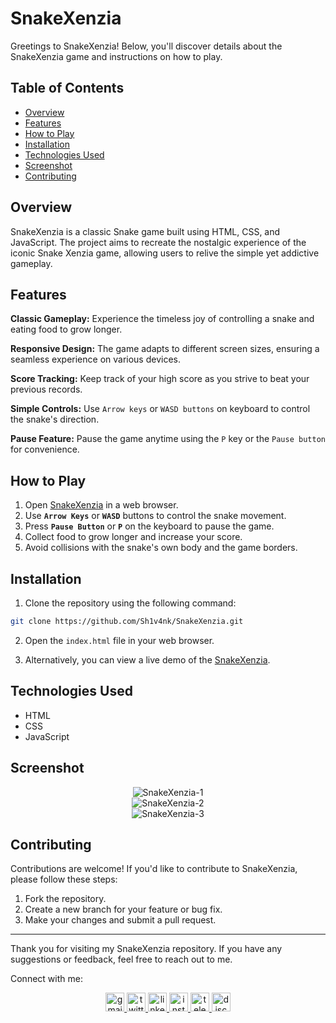 # SnakeXenzia

Greetings to SnakeXenzia! Below, you'll discover details about the SnakeXenzia game and instructions on how to play.

## Table of Contents

- [Overview](#overview)
- [Features](#features)
- [How to Play](#how-to-play)
- [Installation](#installation)
- [Technologies Used](#technologies-used)
- [Screenshot](#screenshot)
- [Contributing](#contributing)

## Overview

SnakeXenzia is a classic Snake game built using HTML, CSS, and JavaScript. The project aims to recreate the nostalgic experience of the iconic Snake Xenzia game, allowing users to relive the simple yet addictive gameplay.

## Features

**Classic Gameplay:** Experience the timeless joy of controlling a snake and eating food to grow longer.

**Responsive Design:** The game adapts to different screen sizes, ensuring a seamless experience on various devices.

**Score Tracking:** Keep track of your high score as you strive to beat your previous records.

**Simple Controls:** Use `Arrow keys` or `WASD buttons` on keyboard to control the snake's direction.

**Pause Feature:** Pause the game anytime using the `P` key or the `Pause button` for convenience.

## How to Play

1. Open [SnakeXenzia](https://sh1v4nk.github.io/SnakeXenzia/) in a web browser.
2. Use **`Arrow Keys`** or **`WASD`** buttons to control the snake movement.
3. Press **`Pause Button`** or **`P`** on the keyboard to pause the game.
4. Collect food to grow longer and increase your score.
5. Avoid collisions with the snake's own body and the game borders.

##  Installation

1. Clone the repository using the following command:

```bash
git clone https://github.com/Sh1v4nk/SnakeXenzia.git
```

2. Open the `index.html` file in your web browser.

3. Alternatively, you can view a live demo of the [SnakeXenzia](https://sh1v4nk.github.io/SnakeXenzia/).

## Technologies Used

- HTML
- CSS
- JavaScript

## Screenshot

<div align="center">
  <img src="https://i.ibb.co/9GhfPVN/snakexenzia.png" alt="SnakeXenzia-1">
  <br>
  <img src="https://i.ibb.co/VqXhx87/image.png" alt="SnakeXenzia-2">
  <br>
  <img src="https://i.ibb.co/XsCkvz6/image.png" alt="SnakeXenzia-3">
</div>

## Contributing

Contributions are welcome! If you'd like to contribute to SnakeXenzia, please follow these steps:

1. Fork the repository.
2. Create a new branch for your feature or bug fix.
3. Make your changes and submit a pull request.

---

Thank you for visiting my SnakeXenzia repository. If you have any suggestions or feedback, feel free to reach out to me.

Connect with me:

<div align="center">
  <a href="mailto:shivankpandey113@gmail.com" target="_blank">
    <img src="https://img.shields.io/static/v1?message=Gmail&logo=gmail&label=&color=D14836&logoColor=white&labelColor=&style=for-the-badge" height="30" alt="gmail logo"  />
  </a>
  <a href="https://twitter.com/sh1v4nk" target="_blank">
    <img src="https://img.shields.io/static/v1?message=Twitter&logo=twitter&label=&color=1DA1F2&logoColor=white&labelColor=&style=for-the-badge" height="30" alt="twitter logo"  />
  </a>
    <a href="https://www.linkedin.com/in/sh1v4nk/" target="_blank">
    <img src="https://img.shields.io/static/v1?message=LinkedIn&logo=linkedin&label=&color=0077B5&logoColor=white&labelColor=&style=for-the-badge" height="30" alt="linkedin logo"  />
  </a>
  <a href="https://www.instagram.com/sh1v4nk_/" target="_blank">
    <img src="https://img.shields.io/static/v1?message=Instagram&logo=instagram&label=&color=E4405F&logoColor=white&labelColor=&style=for-the-badge" height="30" alt="instagram logo"  />
  </a>
  <a href="https://t.me/BlackGoku_69th" target="_blank">
    <img src="https://img.shields.io/static/v1?message=Telegram&logo=telegram&label=&color=2CA5E0&logoColor=white&labelColor=&style=for-the-badge" height="30" alt="telegram logo"  />
  </a>
  <a href="https://discord.com/users/571299781096505344" target="_blank">
    <img src="https://img.shields.io/static/v1?message=Discord&logo=discord&label=&color=7289DA&logoColor=white&labelColor=&style=for-the-badge" height="30" alt="discord logo"  />
  </a>
</div>
